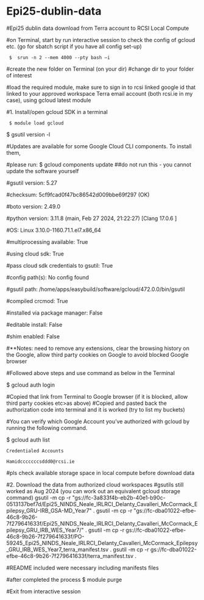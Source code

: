 # Epi25-dublin-data
#Epi25 dublin data download from Terra account to RCSI Local Compute


#on Terminal, start by run interactive session to check the config of gcloud etc. (go for sbatch script if you have all config set-up)

     $  srun -n 2 --mem 4000 --pty bash –i 

#create the new folder on Terminal (on your dir)
#change dir to your folder of interest 

#load the required module, make sure to sign in to rcsi linked google id that linked to your approved workspace Terra email account (both rcsi.ie in my case), using gcloud latest module  

#1. Install/open gcloud SDK in a terminal 

     $ module load gcloud

 $ gsutil version -l 

#Updates are available for some Google Cloud CLI components.  To install them, 

#please run: 
  $ gcloud components update   ##do not run this - you cannot update the software yourself

#gsutil version: 5.27

#checksum: 5cf9fcad0f47bc86542d009bbe69f297 (OK) 

#boto version: 2.49.0 

#python version: 3.11.8 (main, Feb 27 2024, 21:22:27) [Clang 17.0.6 ] 

#OS: Linux 3.10.0-1160.71.1.el7.x86_64 

#multiprocessing available: True 

#using cloud sdk: True 

#pass cloud sdk credentials to gsutil: True 

#config path(s): No config found 

#gsutil path: /home/apps/easybuild/software/gcloud/472.0.0/bin/gsutil 

#compiled crcmod: True 

#installed via package manager: False 

#editable install: False 

#shim enabled: False 

#**Notes: need to remove any extensions, clear the browsing history on the Google, allow third party cookies on Google to avoid blocked Google browser 

#Followed above steps and use command as below in the Terminal 

$ gcloud auth login 

#Copied that link from Terminal to Google browser (if it is blocked, allow third party cookies etc>as above) 
#Copied and pasted back the authorization code into terminal and it is worked (try to list my buckets) 

#You can verify which Google Account you’ve authorized with gcloud by running the following command. 

$ gcloud auth list 

    Credentialed Accounts 

    Hamidcccccccsddd0@rcsi.ie

  #pls check available storage space in local compute before download data

#2. Download the data from authorized cloud workspaces
   #gsutils still worked as Aug 2024 (you can work out an equivalent gcloud storage command) 
gsutil -m cp -r "gs://fc-3a833f4b-eb2b-40e1-b90c-0513137bef7d/Epi25_NINDS_Neale_IRLRCI_Delanty_Cavalleri_McCormack_Epilepsy_GRU-IRB_GSA-MD_Year7" . 
gsutil -m cp -r "gs://fc-dba01022-efbe-46c8-9b26-7f279641633f/Epi25_NINDS_Neale_IRLRCI_Delanty_Cavalleri_McCormack_Epilepsy_GRU_IRB_WES_Year7/" . 
gsutil -m cp -r gs://fc-dba01022-efbe-46c8-9b26-7f279641633f/PO-59245_Epi25_NINDS_Neale_IRLRCI_Delanty_Cavalleri_McCormack_Epilepsy_GRU_IRB_WES_Year7_terra_manifest.tsv . 
gsutil -m cp -r gs://fc-dba01022-efbe-46c8-9b26-7f279641633f/terra_manifest.tsv . 

#README included were necessary including manifests files 

#after completed the process
$ module purge 

#Exit from interactive session 



